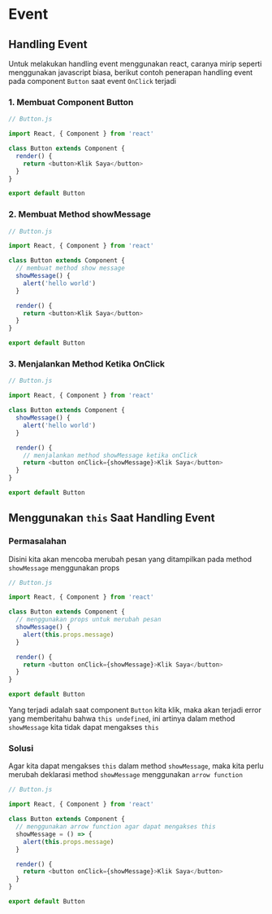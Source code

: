 # Event

## Handling Event

Untuk melakukan handling event menggunakan react, caranya mirip seperti menggunakan javascript biasa, berikut contoh penerapan handling event pada component `Button` saat event `OnClick` terjadi

### 1. Membuat Component Button

```javascript
// Button.js

import React, { Component } from 'react'

class Button extends Component {
  render() {
    return <button>Klik Saya</button>
  }
}

export default Button
```

### 2. Membuat Method showMessage

```javascript
// Button.js

import React, { Component } from 'react'

class Button extends Component {
  // membuat method show message
  showMessage() {
    alert('hello world')
  }

  render() {
    return <button>Klik Saya</button>
  }
}

export default Button
```

### 3. Menjalankan Method Ketika OnClick

```javascript
// Button.js

import React, { Component } from 'react'

class Button extends Component {
  showMessage() {
    alert('hello world')
  }

  render() {
    // menjalankan method showMessage ketika onClick
    return <button onClick={showMessage}>Klik Saya</button>
  }
}

export default Button
```

## Menggunakan `this` Saat Handling Event

### Permasalahan

Disini kita akan mencoba merubah pesan yang ditampilkan pada method `showMessage` menggunakan props

```javascript
// Button.js

import React, { Component } from 'react'

class Button extends Component {
  // menggunakan props untuk merubah pesan
  showMessage() {
    alert(this.props.message)
  }

  render() {
    return <button onClick={showMessage}>Klik Saya</button>
  }
}

export default Button
```

Yang terjadi adalah saat component `Button` kita klik, maka akan terjadi error yang memberitahu bahwa `this undefined`, ini artinya dalam method `showMessage` kita tidak dapat mengakses `this`

### Solusi

Agar kita dapat mengakses `this` dalam method `showMessage`, maka kita perlu merubah deklarasi method `showMessage` menggunakan `arrow function`

```javascript
// Button.js

import React, { Component } from 'react'

class Button extends Component {
  // menggunakan arrow function agar dapat mengakses this
  showMessage = () => {
    alert(this.props.message)
  }

  render() {
    return <button onClick={showMessage}>Klik Saya</button>
  }
}

export default Button
```
